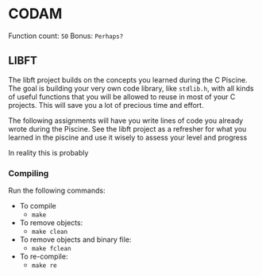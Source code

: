 # CODAM

Function count: `50`
Bonus: `Perhaps?`

## LIBFT

The libft project builds on the concepts you learned during the C Piscine. 
The goal is building your very own code library, like `stdlib.h`, with all kinds of useful functions that you will be allowed to reuse in most of your C projects. 
This will save you a lot of precious time and effort.

The following assignments will have you write lines of code you already wrote during the Piscine.
See the libft project as a refresher for what you learned in the piscine and use it wisely to assess your level and progress

In reality this is probably 

### Compiling

Run the following commands:

* To compile
	- `make`
* To remove objects:
	- `make clean`
* To remove objects and binary file:
	- `make fclean`
* To re-compile:
	- `make re`
